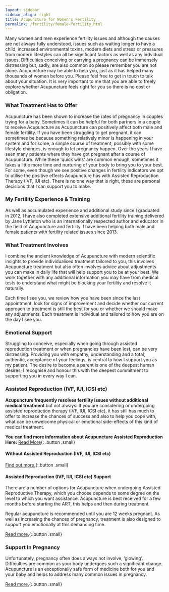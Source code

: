 ```yaml
---
layout: sidebar
sidebar_align: right
title: Acupuncture for Women's Fertility
permalink: /fertility/female-fertility.html
---
```


 Many women and men experience fertility issues and although the causes are not always fully understood, issues such as waiting longer to have a child, increased environmental toxins, modern diets and stress or pressures from modern lifestyles can all be significant factors as well as any indvidual issues. Difficulties conceiving or carrying a pregnancy can be immensely distressing but, sadly, are also common so please remember you are not alone. 
Acupuncture may be able to help you, just as it has helped many thousands of women before you. Please feel free to get in touch to talk about your situation. It is very important to me that you are able to freely explore whether Acupuncture feels right for you so there is no cost or obligation.

### What Treatment Has to Offer
  Acupuncture has been shown to increase the rates of pregnancy in couples trying for a baby.  Sometimes it can be helpful for both partners in a couple to receive Acupuncture as Acupuncture can positively affect both male and female fertility. If you have been struggling to get pregnant, it can sometimes be because something relatively minor is happening in your system and for some, a simple course of treatment, possibly with some lifestyle changes, is enough to let pregnancy happen. Over the years I have seen many patients where they have got pregnant after a course of Acupuncture. While these 'quick wins' are common enough, sometimes it takes a little more time and nurturing of your body to bring you to your best. For some, even though we see positive changes in fertility indicators we opt to utilise the positive effects Acupuncture has with Assisted Reproduction Therapy (IVF, IUI etc). There is no one way that is right, these are personal decisions that I can support you to make.

### My Fertility Experience & Training
  As well as accumulated experience and additional study since I graduated in 2012, I have also completed extensive additional fertility training delivered by Jane Lyttleton who is an internationally respected author and educator in the field of Acupuncture and fertility.  I have been helping both male and female patients with fertility related issues since 2013.

### What Treatment Involves
 I combine the ancient knowledge of Acupuncture with modern scientific insights to provide individualised treatment tailored to you, this involves Acupuncture treatment but also often involves advice about adjustments you can make in daily life that will help support you to be at your best. We work together with any additional information you may have from medical tests to understand what might be blocking your fertility and resolve it naturally. 

Each time I see you, we review how you have been since the last appointment, look for signs of improvement and decide whether our current approach to treatment is still the best for you or whether we should make any adjustments. Each treatment is individual and tailored to how you are on the day I see you.

### Emotional Support
  Struggling to conceive, especially when going through assisted reproduction treatment or when pregnancies have been lost, can be very distressing. Providing you with empathy, understanding and a total, authentic, acceptance of your feelings, is central to how I support you as my patient. The desire to become a parent is one of the deepest human desires; I recognise and honour this with the deepest commitment to supporting you in every way I can.

### Assisted Reproduction (IVF, IUI, ICSI etc)
**Acupuncture frequently resolves fertility issues without additional medical treatment** but not always.  If you are considering or undergoing assisted reproduction therapy (IVF, IUI, ICSI etc), it has still has much to offer to increase the chances of success and also to help you cope with, what can be unwelcome physical or emotional side-effects of this kind of medical treatment.

 **You can find more information about Acupuncture Assisted Reproduction Here:** [Read More](/fertility/assisted-reproduction.html){: .button .small}




#### Without Assisted Reproduction (IVF, IUI, ICSI etc)

[Find out more.](/fertility/female-fertility.html){:.button .small}

#### Assisted Reproduction (IVF, IUI, ICSI etc) Support

There are a number of options for Acupuncture when undergoing Assisted Reproductive Therapy, which you choose depends to some degree on the level to which you want assistance.
 Acupuncture is best received for a few months before starting the ART, this helps  and then during treatment.

Regular acupuncture is recommended  until you are 12 weeks pregnant.  As well as increasing the chances of pregnancy, treatment is also designed to support you emotionally at this demanding time.

[Read more.](/fertility/assisted-reproduction.html){:.button .small}


### Support In Pregnancy

Unfortunately, pregnancy often does always not involve, ‘glowing’. Difficulties are common as your body undergoes such a significant change. Acupuncture is an exceptionally safe form of medicine both for you and your baby and helps to address many common issues in pregnancy. 

[Read more.](/fertility/pregnancy-birth.html){:.button .small}
